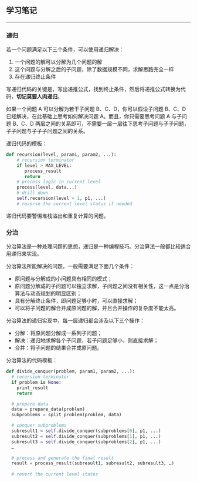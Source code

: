 学习笔记
---

---

### 递归

若一个问题满足以下三个条件，可以使用递归解决：

1. 一个问题的解可以分解为几个问题的解
2. 这个问题与分解之后的子问题，除了数据规模不同，求解思路完全一样
3. 存在递归终止条件

写递归代码的关键是，写出递推公式，找到终止条件，然后将递推公式转换为代码，**切记莫要人肉递归**。

如果一个问题 A 可以分解为若干子问题 B、C、D，你可以假设子问题 B、C、D 已经解决，在此基础上思考如何解决问题 A。而且，你只需要思考问题 A 与子问题 B、C、D 两层之间的关系即可，不需要一层一层往下思考子问题与子子问题，子子问题与子子子问题之间的关系。

递归代码的模板：

```python
def recursion(level, param1, param2, ...): 
    # recursion terminator 
    if level > MAX_LEVEL: 
	   process_result 
	   return 
    # process logic in current level 
    process(level, data...) 
    # drill down 
    self.recursion(level + 1, p1, ...) 
    # reverse the current level status if needed
```

递归代码要警惕堆栈溢出和重复计算的问题。

### 分治

分治算法是一种处理问题的思想，递归是一种编程技巧。分治算法一般都比较适合用递归来实现。

分治算法所能解决的问题，一般需要满足下面几个条件：

- 原问题与分解成的小问题具有相同的模式；
- 原问题分解成的子问题可以独立求解，子问题之间没有相关性，这一点是分治算法与动态规划的明显区别；
- 具有分解终止条件，即问题足够小时，可以直接求解；
- 可以将子问题的解合并成原问题的解，并且合并操作的复杂度不能太高。

分治算法的递归实现中，每一层递归都会涉及以下三个操作：

- 分解：将原问题分解成一系列子问题；
- 解决：递归地求解各个子问题，若子问题足够小，则直接求解；
- 合并：将子问题的结果合并成原问题。

分治算法的代码模板：

```python
def divide_conquer(problem, param1, param2, ...): 
  # recursion terminator 
  if problem is None: 
	print_result 
	return 

  # prepare data 
  data = prepare_data(problem) 
  subproblems = split_problem(problem, data) 

  # conquer subproblems 
  subresult1 = self.divide_conquer(subproblems[0], p1, ...) 
  subresult2 = self.divide_conquer(subproblems[1], p1, ...) 
  subresult3 = self.divide_conquer(subproblems[2], p1, ...) 
  …

  # process and generate the final result 
  result = process_result(subresult1, subresult2, subresult3, …)
	
  # revert the current level states
```

